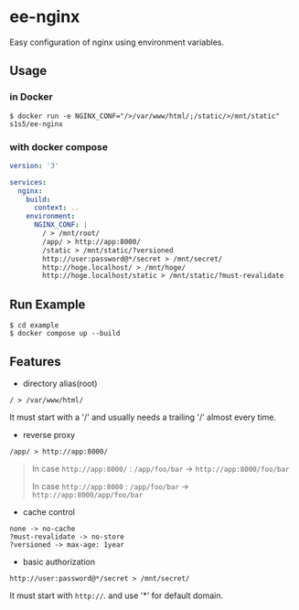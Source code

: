 # ee-nginx
Easy configuration of nginx using environment variables.

## Usage
### in Docker
```shell
$ docker run -e NGINX_CONF="/>/var/www/html/;/static/>/mnt/static" s1s5/ee-nginx
```

### with docker compose
```yaml
version: '3'

services:
  nginx:
    build:
      context: ..
    environment:
      NGINX_CONF: |
        / > /mnt/root/
        /app/ > http://app:8000/
        /static > /mnt/static/?versioned
        http://user:password@*/secret > /mnt/secret/
        http://hoge.localhost/ > /mnt/hoge/
        http://hoge.localhost/static > /mnt/static/?must-revalidate
```

## Run Example
```shell
$ cd example
$ docker compose up --build
```

## Features
- directory alias(root)
```
/ > /var/www/html/
```
It must start with a '/' and usually needs a trailing '/' almost every time.

- reverse proxy
```
/app/ > http://app:8000/
```
> In case `http://app:8000/` :  `/app/foo/bar` -> `http://app:8000/foo/bar`
>
> In case `http://app:8000` :  `/app/foo/bar` -> `http://app:8000/app/foo/bar`

- cache control
```
none -> no-cache
?must-revalidate -> no-store
?versioned -> max-age: 1year
```

- basic authorization
```
http://user:password@*/secret > /mnt/secret/
```
It must start with `http://`. and use '*' for default domain.

